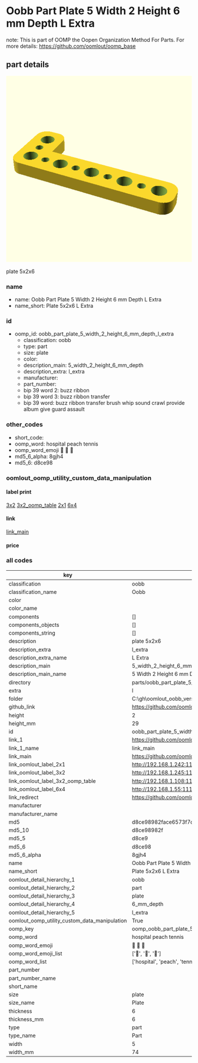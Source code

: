 # Oobb Part Plate 5 Width 2 Height 6 mm Depth L Extra  

note: This is part of OOMP the Oopen Organization Method For Parts. For more details: https://github.com/oomlout/oomp_base

##  part details
  

[![](3dpr.png)](3dpr.png)

plate 5x2x6



### name
* name: Oobb Part Plate 5 Width 2 Height 6 mm Depth L Extra
* name_short: Plate 5x2x6 L Extra
### id
* oomp_id: oobb_part_plate_5_width_2_height_6_mm_depth_l_extra
  * classification: oobb
  * type: part
  * size: plate
  * color: 
  * description_main: 5_width_2_height_6_mm_depth
  * description_extra: l_extra
  * manufacturer: 
  * part_number: 
  * bip 39 word 2: buzz ribbon
  * bip 39 word 3: buzz ribbon transfer
  * bip 39 word: buzz ribbon transfer brush whip sound crawl provide album give guard assault

### other_codes
* short_code: 
* oomp_word: hospital peach tennis
* oomp_word_emoji :hospital: :peach: :tennis:
* md5_6_alpha: 8gjh4
* md5_6: d8ce98






### oomlout_oomp_utility_custom_data_manipulation
#### label print
[3x2](http://192.168.1.245:1112/?label=oomp%208gjh4)
[3x2_oomp_table](http://192.168.1.108:1112/?label=oomp%208gjh4)
[2x1](http://192.168.1.242:1112/?label=oomp%208gjh4)
[6x4](http://192.168.1.55:1112/?label=oomp%208gjh4)    

#### link

[link_main](https://github.com/oomlout/oomlout_oobb_version_4_generated_parts/tree/main/navigation_oomp/oobb/part/plate/5_width_2_height_6_mm_depth/l_extra/part)                              

#### price







### all codes 
| key | value |  
| --- | --- |  
| classification | oobb |  
| classification_name | Oobb |  
| color |  |  
| color_name |  |  
| components | [] |  
| components_objects | [] |  
| components_string | [] |  
| description | plate 5x2x6 |  
| description_extra | l_extra |  
| description_extra_name | L Extra |  
| description_main | 5_width_2_height_6_mm_depth |  
| description_main_name | 5 Width 2 Height 6 mm Depth |  
| directory | parts/oobb_part_plate_5_width_2_height_6_mm_depth_l_extra |  
| extra | l |  
| folder | C:\gh\oomlout_oobb_version_4_generated_parts\parts\oobb_part_plate_5_width_2_height_6_mm_depth_l_extra |  
| github_link | https://github.com/oomlout/oomlout_oomp_part_src/tree/main/parts/oobb_part_plate_5_width_2_height_6_mm_depth_l_extra |  
| height | 2 |  
| height_mm | 29 |  
| id | oobb_part_plate_5_width_2_height_6_mm_depth_l_extra |  
| link_1 | https://github.com/oomlout/oomlout_oobb_version_4_generated_parts/tree/main/navigation_oomp/oobb/part/plate/5_width_2_height_6_mm_depth/l_extra/part |  
| link_1_name | link_main |  
| link_main | https://github.com/oomlout/oomlout_oobb_version_4_generated_parts/tree/main/navigation_oomp/oobb/part/plate/5_width_2_height_6_mm_depth/l_extra/part |  
| link_oomlout_label_2x1 | http://192.168.1.242:1112/?label=oomp%208gjh4 |  
| link_oomlout_label_3x2 | http://192.168.1.245:1112/?label=oomp%208gjh4 |  
| link_oomlout_label_3x2_oomp_table | http://192.168.1.108:1112/?label=oomp%208gjh4 |  
| link_oomlout_label_6x4 | http://192.168.1.55:1112/?label=oomp%208gjh4 |  
| link_redirect | https://github.com/oomlout/oomlout_oobb_version_4_generated_parts/tree/main/parts/oobb_plate_05_02_06_ex_l |  
| manufacturer |  |  
| manufacturer_name |  |  
| md5 | d8ce98982face6573f7d31d3ce6e40fc |  
| md5_10 | d8ce98982f |  
| md5_5 | d8ce9 |  
| md5_6 | d8ce98 |  
| md5_6_alpha | 8gjh4 |  
| name | Oobb Part Plate 5 Width 2 Height 6 mm Depth L Extra |  
| name_short | Plate 5x2x6 L Extra |  
| oomlout_detail_hierarchy_1 | oobb |  
| oomlout_detail_hierarchy_2 | part |  
| oomlout_detail_hierarchy_3 | plate |  
| oomlout_detail_hierarchy_4 | 6_mm_depth |  
| oomlout_detail_hierarchy_5 | l_extra |  
| oomlout_oomp_utility_custom_data_manipulation | True |  
| oomp_key | oomp_oobb_part_plate_5_width_2_height_6_mm_depth_l_extra |  
| oomp_word | hospital peach tennis |  
| oomp_word_emoji | :hospital: :peach: :tennis: |  
| oomp_word_emoji_list | [':hospital:', ':peach:', ':tennis:'] |  
| oomp_word_list | ['hospital', 'peach', 'tennis'] |  
| part_number |  |  
| part_number_name |  |  
| short_name |  |  
| size | plate |  
| size_name | Plate |  
| thickness | 6 |  
| thickness_mm | 6 |  
| type | part |  
| type_name | Part |  
| width | 5 |  
| width_mm | 74 |  
